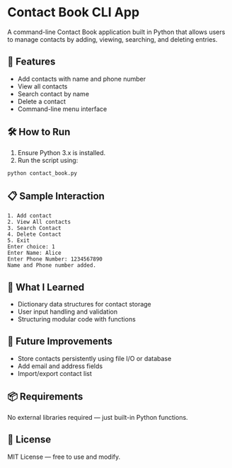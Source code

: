 
# Contact Book CLI App

A command-line Contact Book application built in Python that allows users to manage contacts by adding, viewing, searching, and deleting entries.

## 🚀 Features
- Add contacts with name and phone number
- View all contacts
- Search contact by name
- Delete a contact
- Command-line menu interface

## 🛠️ How to Run

1. Ensure Python 3.x is installed.
2. Run the script using:
```bash
python contact_book.py
```

## 📋 Sample Interaction
```
1. Add contact
2. View All contacts
3. Search Contact
4. Delete Contact
5. Exit
Enter choice: 1
Enter Name: Alice
Enter Phone Number: 1234567890
Name and Phone number added.
```

## 🧠 What I Learned
- Dictionary data structures for contact storage
- User input handling and validation
- Structuring modular code with functions

## 🔧 Future Improvements
- Store contacts persistently using file I/O or database
- Add email and address fields
- Import/export contact list

## 📦 Requirements
No external libraries required — just built-in Python functions.

## 🪪 License
MIT License — free to use and modify.
